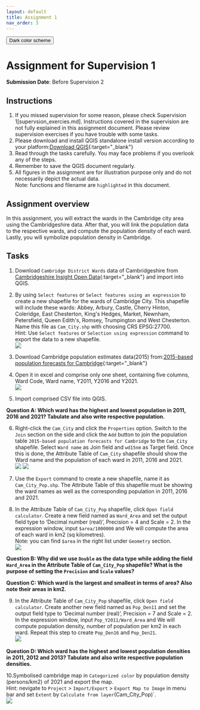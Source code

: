 ```yaml
---
layout: default
title: Assignment 1
nav_order: 3
---
```

<button class="btn js-toggle-dark-mode">Dark color scheme</button>

<script type="text/javascript" src="{{ "/assets/js/dark-mode-preview.js" | absolute_url }}"></script>

# Assignment for Supervision 1
**Submission Date**: Before Supervision 2

## Instructions
1. If you missed supervision for some reason, please check Supervision 1[supervsion_exercies.md]. Instructions covered in the supervision are not fully explained in this assignment document. Please review supervision exercises if you have trouble with some tasks.
2. Please download and install QGIS standalone install version according to your platform:[Download QGIS](https://qgis.org/en/site/forusers/download.html){:target="_blank"}
3. Read through the tasks carefully. You may face problems if you overlook any of the steps.
4. Remember to save the QGIS document regularly. 
5. All figures in the assignment are for illustration purpose only and do not necessarily depict the actual data.<br>
Note: functions and filename are `highlighted` in this document.


## Assignment overview
In this assignment, you will extract the wards in the Cambridge city area using the Cambridgeshire data. After that, you will link the population data to the respective wards, and compute the population density of each ward. Lastly, you will symbolize population density in Cambridge.

## Tasks
1. Download `Cambridge District Wards` data of Cambridgeshire from [Cambridgeshire Insight Open Data](https://data.cambridgeshireinsight.org.uk/dataset/wardselectoral-divisions/resource/a5da0436-1142-48a9-8d82-d070fae138aa){:target="_blank"} and import into QGIS.

2. By using `Select features` or `Select features using an expression` to create a new shapefile for the wards of Cambridge City. This shapefile will include these wards: Abbey, Arbury, Castle, Cherry Hinton, Coleridge, East Chesterton, King's Hedges, Market, Newnham, Petersfield, Queen Edith's, Romsey, Trumpington and West Chesterton. Name this file as `Cam_City.shp` with choosing CRS EPSG:27700.<br>
Hint: Use `Select features` or `Selection using expression` command to export the data to a new shapefile.<br>
![](statics/Assignment1_cambridge.png)

3. Download Cambridge population estimates data(2015) from:[2015-based population forecasts for Cambridge](https://data.cambridgeshireinsight.org.uk/dataset/2015-based-population-and-dwelling-stock-forecasts-cambridgeshire-and-peterborough-0){:target="_blank"}

4. Open it in excel and comprise only one sheet, containing five columns, Ward Code, Ward name, Y2011, Y2016 and Y2021.<br>
![](statics/Assignment1_pop.png)

5. Import comprised CSV file into QGIS.

**Question A: Which ward has the highest and lowest population in 2011, 2016 and 2021? Tabulate and also write respective population.**

6. Right-click the `Cam_City` and click the `Properties` option. Switch to the `Join` section on the side and click the `Add` button to join the population table `2015-based population forecasts for Cambridge` to the `Cam_City` shapefile. Select `Ward name` as Join field and `wd15nm` as Target field. Once this is done, the Attribute Table of `Cam_City` shapefile should show the Ward name and the population of each ward in 2011, 2016 and 2021.<br>
![](statics/Assignment1_join.png)
![](statics/Assignment1_joined.png)

7. Use the `Export` command to create a new shapefile, name it as `Cam_City_Pop.shp`. The Attribute Table of this shapefile must be showing the ward names as well as the corresponding population in 2011, 2016 and 2021.<br>

8. In the Attribute Table of `Cam_City_Pop` shapefile, click `Open field calculator`. Create a new field named as `Ward_Area` and set the output field type to ‘Decimal number (real)’, Precision = 4 and Scale = 2. In the expression window, input `$area/1000000` and We will compute the area of each ward in km2 (sq kilometres).<br>
Note: you can find `$area` in the right list under `Geometry` section.<br>
![](statics/Assignment1_area.png)

**Question B: Why did we use `Double` as the data type while adding the field `Ward_Area` in the Attribute Table of `Cam_City_Pop` shapefile? What is the purpose of setting the `Precision` and `Scale` values?**

**Question C: Which ward is the largest and smallest in terms of area? Also note their areas in km2.**

9. In the Attribute Table of `Cam_City_Pop` shapefile, click `Open field calculator`. Create another new field named as `Pop_Den11` and set the output field type to ‘Decimal number (real)’, Precision = 7 and Scale = 2. In the expression window, input `Pop_Y2011/Ward_Area` and We will compute population density, number of population per km2 in each ward. Repeat this step to create  `Pop_Den16` and `Pop_Den21`.<br> 
![](statics/Assignment1_density.png)


**Question D: Which ward has the highest and lowest population densities in 2011, 2012 and 2013? Tabulate and also write respective population densities.**

10.Symbolised cambridge map in `Categorized color` by population density (persons/km2) of 2021 and export the map.<br>
Hint: nevigate to `Project` > `Import/Export` > `Export Map to Image` in menu bar and set `Extent` by `Calculate from layer`(Cam_City_Pop)`.<br>
![](statics/Assignment1_final.png)
